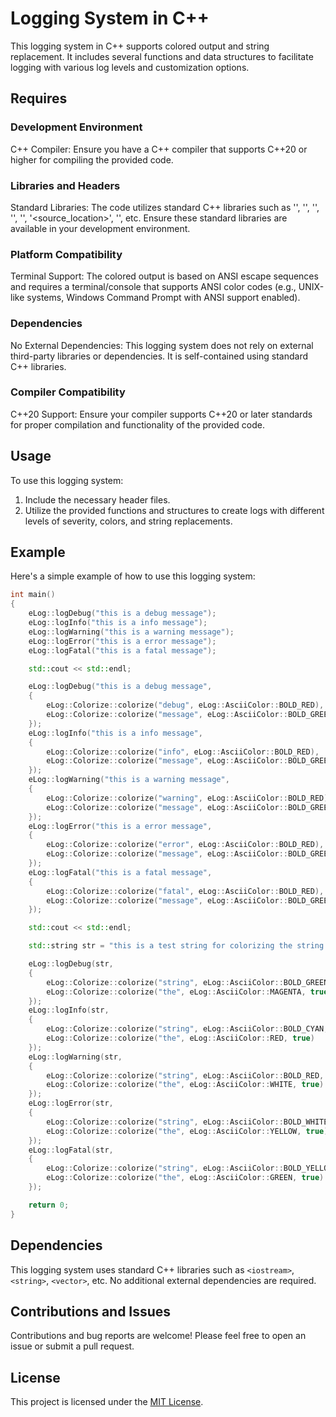# Logging System in C++

This logging system in C++ supports colored output and string replacement. It includes several functions and data structures to facilitate logging with various log levels and customization options.

## Requires

### Development Environment

C++ Compiler: Ensure you have a C++ compiler that supports C++20 or higher for compiling the provided code.

### Libraries and Headers

Standard Libraries: The code utilizes standard C++ libraries such as '<iostream>', '<string>', '<vector>', '<cstdint>', '<cstring>', '<source_location>', '<filesystem>', etc. Ensure these standard libraries are available in your development environment.

### Platform Compatibility

Terminal Support: The colored output is based on ANSI escape sequences and requires a terminal/console that supports ANSI color codes (e.g., UNIX-like systems, Windows Command Prompt with ANSI support enabled).

### Dependencies

No External Dependencies: This logging system does not rely on external third-party libraries or dependencies. It is self-contained using standard C++ libraries.

### Compiler Compatibility

C++20 Support: Ensure your compiler supports C++20 or later standards for proper compilation and functionality of the provided code.

## Usage

To use this logging system:

1. Include the necessary header files.
2. Utilize the provided functions and structures to create logs with different levels of severity, colors, and string replacements.

## Example

Here's a simple example of how to use this logging system:

```cpp
int main()
{
    eLog::logDebug("this is a debug message");
    eLog::logInfo("this is a info message");
    eLog::logWarning("this is a warning message");
    eLog::logError("this is a error message");
    eLog::logFatal("this is a fatal message");

    std::cout << std::endl;

    eLog::logDebug("this is a debug message", 
    {
        eLog::Colorize::colorize("debug", eLog::AsciiColor::BOLD_RED),
        eLog::Colorize::colorize("message", eLog::AsciiColor::BOLD_GREEN)
    });
    eLog::logInfo("this is a info message", 
    {
        eLog::Colorize::colorize("info", eLog::AsciiColor::BOLD_RED),
        eLog::Colorize::colorize("message", eLog::AsciiColor::BOLD_GREEN)
    });
    eLog::logWarning("this is a warning message", 
    {
        eLog::Colorize::colorize("warning", eLog::AsciiColor::BOLD_RED),
        eLog::Colorize::colorize("message", eLog::AsciiColor::BOLD_GREEN)
    });
    eLog::logError("this is a error message", 
    {
        eLog::Colorize::colorize("error", eLog::AsciiColor::BOLD_RED),
        eLog::Colorize::colorize("message", eLog::AsciiColor::BOLD_GREEN)
    });
    eLog::logFatal("this is a fatal message", 
    {
        eLog::Colorize::colorize("fatal", eLog::AsciiColor::BOLD_RED),
        eLog::Colorize::colorize("message", eLog::AsciiColor::BOLD_GREEN)
    });

    std::cout << std::endl;

    std::string str = "this is a test string for colorizing the string with the help of the eLog::ColorizedString class";

    eLog::logDebug(str, 
    {
        eLog::Colorize::colorize("string", eLog::AsciiColor::BOLD_GREEN, true),
        eLog::Colorize::colorize("the", eLog::AsciiColor::MAGENTA, true)
    });
    eLog::logInfo(str, 
    {
        eLog::Colorize::colorize("string", eLog::AsciiColor::BOLD_CYAN, true),
        eLog::Colorize::colorize("the", eLog::AsciiColor::RED, true)
    });
    eLog::logWarning(str, 
    {
        eLog::Colorize::colorize("string", eLog::AsciiColor::BOLD_RED, true),
        eLog::Colorize::colorize("the", eLog::AsciiColor::WHITE, true)
    });
    eLog::logError(str, 
    {
        eLog::Colorize::colorize("string", eLog::AsciiColor::BOLD_WHITE, true),
        eLog::Colorize::colorize("the", eLog::AsciiColor::YELLOW, true)
    });
    eLog::logFatal(str, 
    {
        eLog::Colorize::colorize("string", eLog::AsciiColor::BOLD_YELLOW, true),
        eLog::Colorize::colorize("the", eLog::AsciiColor::GREEN, true)
    });

    return 0;
}
```

## Dependencies

This logging system uses standard C++ libraries such as `<iostream>`, `<string>`, `<vector>`, etc. No additional external dependencies are required.

## Contributions and Issues

Contributions and bug reports are welcome! Please feel free to open an issue or submit a pull request.

## License

This project is licensed under the [MIT License](LICENSE).
```
